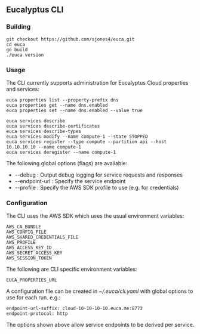 ## Eucalyptus CLI

### Building

    git checkout https://github.com/sjones4/euca.git
    cd euca
    go build
    ./euca version

### Usage

The CLI currently supports administration for Eucalyptus Cloud properties and services:

    euca properties list --property-prefix dns
    euca properties get --name dns.enabled
    euca properties set --name dns.enabled --value true
    
    euca services describe
    euca services describe-certificates
    euca services describe-types
    euca services modify --name compute-1 --state STOPPED
    euca services register --type compute --partition api --host 10.10.10.10 --name compute-1
    euca services deregister --name compute-1

The following global options (flags) are available:

* --debug        : Output debug logging for service requests and responses
* --endpoint-url : Specify the service endpoint
* --profile      : Specify the AWS SDK profile to use (e.g. for credentials)

### Configuration

The CLI uses the AWS SDK which uses the usual environment variables:

    AWS_CA_BUNDLE
    AWS_CONFIG_FILE
    AWS_SHARED_CREDENTIALS_FILE
    AWS_PROFILE
    AWS_ACCESS_KEY_ID
    AWS_SECRET_ACCESS_KEY
    AWS_SESSION_TOKEN

The following are CLI specific environment variables:

    EUCA_PROPERTIES_URL

A configuration file can be created in _~/.euca/cli.yaml_ with global options to use for each run. e.g.:

    endpoint-url-suffix: cloud-10-10-10-10.euca.me:8773
    endpoint-protocol: http

The options shown above allow service endpoints to be derived per service.